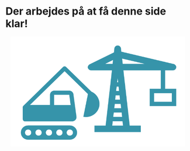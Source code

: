 # Der arbejdes på at få denne side klar!

<center><img src="Images/sideUdarbejdes.png" height="95%" width="95%" style="vertical-align:middle"/></center>
